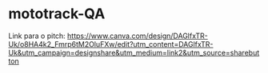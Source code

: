 # mototrack-QA

Link para o pitch: https://www.canva.com/design/DAGlfxTR-Uk/o8HA4k2_Fmrp6tM2OluFXw/edit?utm_content=DAGlfxTR-Uk&utm_campaign=designshare&utm_medium=link2&utm_source=sharebutton
